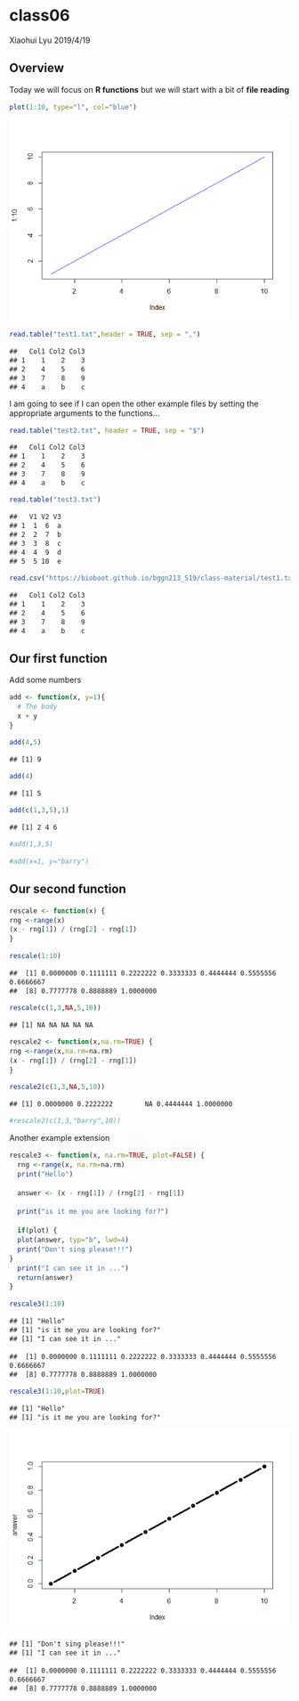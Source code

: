 class06
================
Xiaohui Lyu
2019/4/19

## Overview

Today we will focus on **R functions** but we will start with a bit of
**file reading**

``` r
plot(1:10, type="l", col="blue")
```

![](class06_files/figure-gfm/unnamed-chunk-1-1.png)<!-- -->

``` r
read.table("test1.txt",header = TRUE, sep = ",")
```

    ##   Col1 Col2 Col3
    ## 1    1    2    3
    ## 2    4    5    6
    ## 3    7    8    9
    ## 4    a    b    c

I am going to see if I can open the other example files by setting the
appropriate arguments to the functions…

``` r
read.table("test2.txt", header = TRUE, sep = "$")
```

    ##   Col1 Col2 Col3
    ## 1    1    2    3
    ## 2    4    5    6
    ## 3    7    8    9
    ## 4    a    b    c

``` r
read.table("test3.txt")
```

    ##   V1 V2 V3
    ## 1  1  6  a
    ## 2  2  7  b
    ## 3  3  8  c
    ## 4  4  9  d
    ## 5  5 10  e

``` r
read.csv("https://bioboot.github.io/bggn213_S19/class-material/test1.txt")
```

    ##   Col1 Col2 Col3
    ## 1    1    2    3
    ## 2    4    5    6
    ## 3    7    8    9
    ## 4    a    b    c

## Our first function

Add some numbers

``` r
add <- function(x, y=1){
  # The body
  x + y
}
```

``` r
add(4,5)
```

    ## [1] 9

``` r
add(4)
```

    ## [1] 5

``` r
add(c(1,3,5),1)
```

    ## [1] 2 4 6

``` r
#add(1,3,5)
```

``` r
#add(x=1, y="barry")
```

## Our second function

``` r
rescale <- function(x) {
rng <-range(x)
(x - rng[1]) / (rng[2] - rng[1])
}
```

``` r
rescale(1:10)
```

    ##  [1] 0.0000000 0.1111111 0.2222222 0.3333333 0.4444444 0.5555556 0.6666667
    ##  [8] 0.7777778 0.8888889 1.0000000

``` r
rescale(c(1,3,NA,5,10))
```

    ## [1] NA NA NA NA NA

``` r
rescale2 <- function(x,na.rm=TRUE) {
rng <-range(x,na.rm=na.rm)
(x - rng[1]) / (rng[2] - rng[1])
}
```

``` r
rescale2(c(1,3,NA,5,10))
```

    ## [1] 0.0000000 0.2222222        NA 0.4444444 1.0000000

``` r
#rescale2(c(1,3,"barry",10))
```

Another example extension

``` r
rescale3 <- function(x, na.rm=TRUE, plot=FALSE) {
  rng <-range(x, na.rm=na.rm)
  print("Hello")
  
  answer <- (x - rng[1]) / (rng[2] - rng[1])

  print("is it me you are looking for?")
  
  if(plot) {
  plot(answer, typ="b", lwd=4)
  print("Don't sing please!!!")
}
  print("I can see it in ...")
  return(answer)
}
```

``` r
rescale3(1:10)
```

    ## [1] "Hello"
    ## [1] "is it me you are looking for?"
    ## [1] "I can see it in ..."

    ##  [1] 0.0000000 0.1111111 0.2222222 0.3333333 0.4444444 0.5555556 0.6666667
    ##  [8] 0.7777778 0.8888889 1.0000000

``` r
rescale3(1:10,plot=TRUE)
```

    ## [1] "Hello"
    ## [1] "is it me you are looking for?"

![](class06_files/figure-gfm/unnamed-chunk-20-1.png)<!-- -->

    ## [1] "Don't sing please!!!"
    ## [1] "I can see it in ..."

    ##  [1] 0.0000000 0.1111111 0.2222222 0.3333333 0.4444444 0.5555556 0.6666667
    ##  [8] 0.7777778 0.8888889 1.0000000
